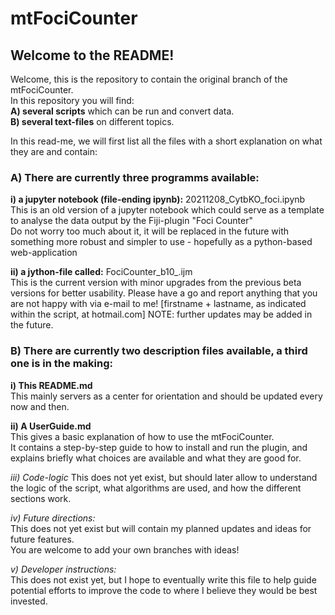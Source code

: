 # mtFociCounter
## Welcome to the README!

Welcome, this is the repository to contain the original branch of the mtFociCounter.  
In this repository you will find:  
**A) several scripts** which can be run and convert data.  
**B) several text-files** on different topics.  

In this read-me, we will first list all the files with a short explanation on what they are and contain:

### A) There are currently three programms available:

**i) a jupyter notebook (file-ending ipynb):** 20211208_CytbKO_foci.ipynb  
  This is an old version of a jupyter notebook which could serve as a template to analyse the data output by the Fiji-plugin "Foci Counter"  
  Do not worry too much about it, it will be replaced in the future with something more robust and simpler to use - hopefully as a python-based web-application

**ii) a jython-file called:** FociCounter_b10_.ijm  
  This is the current version with minor upgrades from the previous beta versions for better usability.
  Please have a go and report anything that you are not happy with via e-mail to me! [firstname + lastname, as indicated within the script, at hotmail.com]
  NOTE: further updates may be added in the future.

### B) There are currently two description files available, a third one is in the making:

**i) This README.md**  
  This mainly servers as a center for orientation and should be updated every now and then.

**ii) A UserGuide.md**  
  This gives a basic explanation of how to use the mtFociCounter.  
  It contains a step-by-step guide to how to install and run the plugin, and explains briefly what choices are available and what they are good for.

*iii) Code-logic* 
  This does not yet exist, but should later allow to understand the logic of the script, what algorithms are used, and how the different sections work.
  
*iv) Future directions:*  
  This does not yet exist but will contain my planned updates and ideas for future features.  
  You are welcome to add your own branches with ideas!

*v) Developer instructions:*  
  This does not exist yet, but I hope to eventually write this file to help guide potential efforts to improve the code to where I believe they would be best invested.
